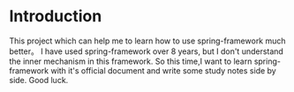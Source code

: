 # Introduction
This project which can help me to learn how to use spring-framework much better。
I have used spring-framework over 8 years, but I don't understand the inner mechanism in this framework. So this time,I want to learn spring-framework with it's official document and write some study notes side by side.
Good luck.

